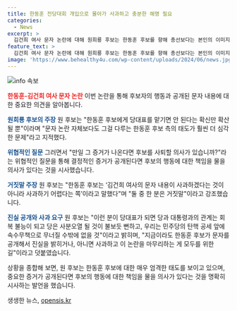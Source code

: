 ```yaml
---
title: 한동훈 전당대회 개입으로 몰아가 사과하고 충분한 해명 필요
categories:
  - News
excerpt: >
  김건희 여사 문자 논란에 대해 원희룡 후보는 한동훈 후보를 향해 총선보다는 본인의 이미지를 우선하다며 선거를 망친다고 비판했다. 한동훈 후보는 공개하면 남아 있는 문자가 있을 테니 받은 분이 공개하면 될 일이라고 주장했고, 원 후보는 이를 통해 후보의 행위를 비난했다. 또한 한동훈 후보가 총선보다는 본인의 이미지를 우선시하는 행태는 당을 분열시키고 대통령을 흔드는 행위로 지적했다.
feature_text: >
  김건희 여사 문자 논란에 대해 원희룡 후보는 한동훈 후보를 향해 총선보다는 본인의 이미지를 우선하다며 선거를 망친다고 비판했다. 한동훈 후보는 공개하면 남아 있는 문자가 있을 테니 받은 분이 공개하면 될 일이라고 주장했고, 원 후보는 이를 통해 후보의 행위를 비난했다. 또한 한동훈 후보가 총선보다는 본인의 이미지를 우선시하는 행태는 당을 분열시키고 대통령을 흔드는 행위로 지적했다.
image: 'https://www.behealthy4u.com/wp-content/uploads/2024/06/news.jpg'
---
```


<p><img src="https://www.behealthy4u.com/wp-content/uploads/2024/06/news.jpg" alt="info 속보" /></p>

<p><b><span style="color: #ee2323;">한동훈-김건희 여사 문자 논란</span></b>
이번 논란을 통해 후보자의 행동과 공개된 문자 내용에 대한 중요한 의견을 알아봅니다.</p>

<p><b><span style="color: #1a5490;">원희룡 후보의 주장</span></b>
원 후보는 "한동훈 후보에게 당대표를 맡기면 안 된다는 확신만 확산될 뿐"이라며 "문자 논란 자체보다도 그걸 다루는 한동훈 후보 측의 태도가 훨씬 더 심각한 문제"라고 지적했다.</p>

<p><b><span style="color: #1a5490;">위협적인 질문</span></b>
그러면서 "만일 그 증거가 나온다면 후보를 사퇴할 의사가 있습니까?"라는 위협적인 질문을 통해 결정적인 증거가 공개된다면 후보의 행동에 대한 책임을 물을 의사가 있다는 것을 시사했습니다.</p>

<p><b><span style="color: #1a5490;">거짓말 주장</span></b>
원 후보는 "한동훈 후보는 ‘김건희 여사의 문자 내용이 사과하겠다는 것이 아니라 사과하기 어렵다는 쪽’이라고 말했다"며 "둘 중 한 분은 거짓말"이라고 강조했습니다.</p>

<p><b><span style="color: #1a5490;">진실 공개와 사과 요구</span></b>
원 후보는 "이런 분이 당대표가 되면 당과 대통령과의 관계는 회복 불능이 되고 당은 사분오열 될 것이 불보듯 뻔하고, 우리는 민주당의 탄핵 공세 앞에 속수무책으로 무너질 수밖에 없을 것"이라고 밝히며, "지금이라도 한동훈 후보가 문자를 공개해서 진실을 밝히거나, 아니면 사과하고 이 논란을 마무리하는 게 모두를 위한 길"이라고 덧붙였습니다. </p>

<p>상황을 종합해 보면, 원 후보는 한동훈 후보에 대한 매우 엄격한 태도를 보이고 있으며, 중요한 증거가 공개된다면 후보의 행동에 대한 책임을 물을 의사가 있다는 것을 명확히 시사하는 발언을 했습니다.</p>
생생한 뉴스, <a href="https://opensis.kr" rel="dofollow">opensis.kr</a>


